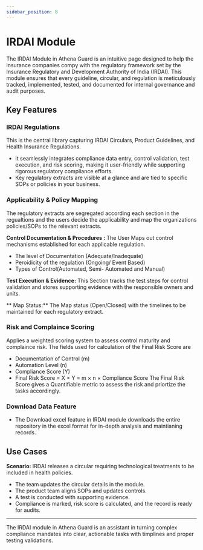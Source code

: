 ```yaml
---
sidebar_position: 8
---
```


# IRDAI Module

The IRDAI Module in Athena Guard is an intuitive page designed to help the insurance companies compy with the regulatory framework set by the Insurance Regulatory and Development Authority of India (IRDAI). This module ensures that every guideline, circular, and regulation is meticulously tracked, implemented, tested, and documented for internal governance and audit purposes.

## Key Features

### IRDAI Regulations
This is the central library capturing IRDAI Circulars, Product Guidelines, and Health Insurance Regulations.
- It seamlessly integrates compliance data entry, control validation, test execution, and risk scoring, making it user-friendly while supporting rigorous regulatory compliance efforts.
- Key regulatory extracts are visible at a glance and are tied to specific SOPs or policies in your business.

### Applicability & Policy Mapping
The regulatory extracts are segregated according each section in the regualtions and the users decide the applicability and map the organizations policies/SOPs to the relevant extracts.

**Control Documentation & Procedures :** The User Maps out control mechanisms established for each applicable regulation.
- The level of Documentation (Adequate/Inadequate)
- Peroidicity of the regulation (Ongoing/ Event Based)
- Types of Control(Automated, Semi- Automated and Manual)

**Test Execution & Evidence:** This Section tracks the test steps for control validation and stores supporting evidence with the responsible owners and units.

** Map Status:** The Map status (Open/Closed) with the timelines to be maintained for each regulatory extract.

### Risk and Complaince Scoring
Applies a weighted scoring system to assess control maturity and complaince risk.
The fields used for calculation of the Final Risk Score are 
- Documentation of Control (m)
- Automation Level (n)
- Compliance Score (Y)
- Final Risk Score = X × Y = m × n × Compliance Score
The Final Risk Score gives a Quantifiable metric to assess the risk and priortize the tasks accordingly.

### Download Data Feature 
- The Download excel feature in IRDAI module downloads the entire repository in the excel format for in-depth analysis and maintianing records.

## Use Cases

**Scenario:** IRDAI releases a circular requiring technological treatments to be included in health policies.
- The team updates the circular details in the module.
- The product team aligns SOPs and updates controls.
- A test is conducted with supporting evidence.
- Compliance is marked, risk score is calculated, and the record is ready for audits.


---
The IRDAI module in Athena Guard is an assistant in turning complex compliance mandates into clear, actionable tasks with timplines and proper testing validations.
